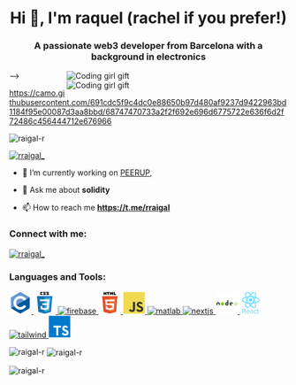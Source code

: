 <h1 align="center">Hi 👋, I'm raquel (rachel if you prefer!)</h1>
<h3 align="center">A passionate web3 developer from Barcelona with a background in electronics</h3>

<img align="right" alt="Coding girl gift" width="400" src="https://i.gifer.com/3Ayb.gif"> -->
<img align="right" alt="Coding girl gift" width="400" src="https://camo.githubusercontent.com/691cdc5f9c4dc0e88650b97d480af9237d9422963bd1184f95e00087d3aa8bbd/68747470733a2f2f692e696d6775722e636f6d2f72486c456444712e676966">

https://camo.githubusercontent.com/691cdc5f9c4dc0e88650b97d480af9237d9422963bd1184f95e00087d3aa8bbd/68747470733a2f2f692e696d6775722e636f6d2f72486c456444712e676966

<p align="left"> <img src="https://komarev.com/ghpvc/?username=raigal-r&label=Profile%20views&color=0e75b6&style=flat" alt="raigal-r" /> </p>

<p align="left"> <a href="https://twitter.com/rraigal_" target="blank"><img src="https://img.shields.io/twitter/follow/rraigal_?logo=twitter&style=for-the-badge" alt="rraigal_" /></a> </p>

- 🔭 I’m currently working on [PEERUP](https://peerup.one/), 

- 💬 Ask me about **solidity**

- 📫 How to reach me **https://t.me/rraigal**

<h3 align="left">Connect with me:</h3>
<p align="left">
<a href="https://twitter.com/rraigal_" target="blank"><img align="center" src="https://raw.githubusercontent.com/rahuldkjain/github-profile-readme-generator/master/src/images/icons/Social/twitter.svg" alt="rraigal_" height="30" width="40" /></a>
</p>

<h3 align="left">Languages and Tools:</h3>
<p align="left"> <a href="https://www.cprogramming.com/" target="_blank" rel="noreferrer"> <img src="https://raw.githubusercontent.com/devicons/devicon/master/icons/c/c-original.svg" alt="c" width="40" height="40"/> </a> <a href="https://www.w3schools.com/css/" target="_blank" rel="noreferrer"> <img src="https://raw.githubusercontent.com/devicons/devicon/master/icons/css3/css3-original-wordmark.svg" alt="css3" width="40" height="40"/> </a> <a href="https://firebase.google.com/" target="_blank" rel="noreferrer"> <img src="https://www.vectorlogo.zone/logos/firebase/firebase-icon.svg" alt="firebase" width="40" height="40"/> </a> <a href="https://www.w3.org/html/" target="_blank" rel="noreferrer"> <img src="https://raw.githubusercontent.com/devicons/devicon/master/icons/html5/html5-original-wordmark.svg" alt="html5" width="40" height="40"/> </a> <a href="https://developer.mozilla.org/en-US/docs/Web/JavaScript" target="_blank" rel="noreferrer"> <img src="https://raw.githubusercontent.com/devicons/devicon/master/icons/javascript/javascript-original.svg" alt="javascript" width="40" height="40"/> </a> <a href="https://www.mathworks.com/" target="_blank" rel="noreferrer"> <img src="https://upload.wikimedia.org/wikipedia/commons/2/21/Matlab_Logo.png" alt="matlab" width="40" height="40"/> </a> <a href="https://nextjs.org/" target="_blank" rel="noreferrer"> <img src="https://cdn.worldvectorlogo.com/logos/nextjs-2.svg" alt="nextjs" width="40" height="40"/> </a> <a href="https://nodejs.org" target="_blank" rel="noreferrer"> <img src="https://raw.githubusercontent.com/devicons/devicon/master/icons/nodejs/nodejs-original-wordmark.svg" alt="nodejs" width="40" height="40"/> </a> <a href="https://reactjs.org/" target="_blank" rel="noreferrer"> <img src="https://raw.githubusercontent.com/devicons/devicon/master/icons/react/react-original-wordmark.svg" alt="react" width="40" height="40"/> </a> <a href="https://tailwindcss.com/" target="_blank" rel="noreferrer"> <img src="https://www.vectorlogo.zone/logos/tailwindcss/tailwindcss-icon.svg" alt="tailwind" width="40" height="40"/> </a> <a href="https://www.typescriptlang.org/" target="_blank" rel="noreferrer"> <img src="https://raw.githubusercontent.com/devicons/devicon/master/icons/typescript/typescript-original.svg" alt="typescript" width="40" height="40"/> </a> </p>

<p><img align="left" src="https://github-readme-stats.vercel.app/api/top-langs?username=raigal-r&show_icons=true&locale=en&layout=compact" alt="raigal-r" /></p>

<p>&nbsp;<img align="center" src="https://github-readme-stats.vercel.app/api?username=raigal-r&show_icons=true&locale=en" alt="raigal-r" /></p>

<p><img align="center" src="https://github-readme-streak-stats.herokuapp.com/?user=raigal-r&" alt="raigal-r" /></p>

